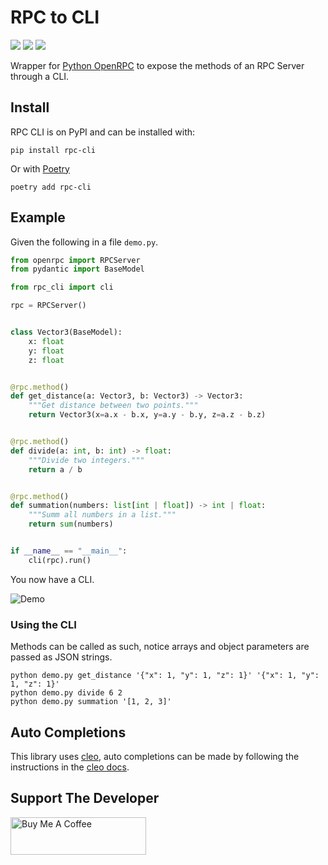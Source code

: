# RPC to CLI

![](https://img.shields.io/badge/License-ApacheV2-blue.svg)
![](https://img.shields.io/badge/code%20style-black-000000.svg)
![](https://img.shields.io/pypi/v/rpc-cli.svg)

Wrapper for [Python OpenRPC](https://python-openrpc.burkard.cloud/) to expose the
methods of an RPC Server through a CLI.

## Install

RPC CLI is on PyPI and can be installed with:

```shell
pip install rpc-cli
```

Or with [Poetry](https://python-poetry.org/)

```shell
poetry add rpc-cli
```

## Example

Given the following in a file `demo.py`.

```python
from openrpc import RPCServer
from pydantic import BaseModel

from rpc_cli import cli

rpc = RPCServer()


class Vector3(BaseModel):
    x: float
    y: float
    z: float


@rpc.method()
def get_distance(a: Vector3, b: Vector3) -> Vector3:
    """Get distance between two points."""
    return Vector3(x=a.x - b.x, y=a.y - b.y, z=a.z - b.z)


@rpc.method()
def divide(a: int, b: int) -> float:
    """Divide two integers."""
    return a / b


@rpc.method()
def summation(numbers: list[int | float]) -> int | float:
    """Summ all numbers in a list."""
    return sum(numbers)


if __name__ == "__main__":
    cli(rpc).run()
```

You now have a CLI.

![Demo](https://gitlab.com/mburkard/rpc-cli/-/raw/main/docs/demo.png)

### Using the CLI

Methods can be called as such, notice arrays and object parameters are passed as JSON
strings.

```shell
python demo.py get_distance '{"x": 1, "y": 1, "z": 1}' '{"x": 1, "y": 1, "z": 1}'
python demo.py divide 6 2
python demo.py summation '[1, 2, 3]'
```

## Auto Completions

This library uses [cleo](https://github.com/python-poetry/cleo), auto completions can be
made by following the instructions in the
[cleo docs](https://cleo.readthedocs.io/en/latest/introduction.html#autocompletion).

## Support The Developer

<a href="https://www.buymeacoffee.com/mburkard" target="_blank">
  <img src="https://cdn.buymeacoffee.com/buttons/v2/default-blue.png"
       width="217"
       height="60"
       alt="Buy Me A Coffee">
</a>
